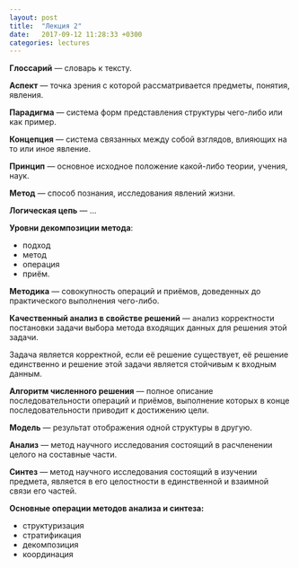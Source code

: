 ```yaml
---
layout: post
title:  "Лекция 2"
date:   2017-09-12 11:28:33 +0300
categories: lectures
---
```

**Глоссарий** — словарь к тексту.

**Аспект** — точка зрения с которой рассматривается предметы, понятия, явления.

**Парадигма** — система форм представления структуры чего-либо или как пример.

**Концепция** — система связанных между собой взглядов, влияющих на то или иное явление.

**Принцип** — основное исходное положение какой-либо теории, учения, наук.

**Метод** — способ познания, исследования явлений жизни.

**Логическая цепь** — ...

**Уровни декомпозиции метода**:
* подход
* метод
* операция
* приём.

**Методика** — совокупность операций и приёмов, доведенных до практического выполнения чего-либо.

**Качественный анализ в свойстве решений** — анализ корректности постановки задачи выбора метода входящих данных для решения этой задачи.

Задача является корректной, если её решение существует, её решение единственно и решение этой задачи является стойчивым к входным данным.

**Алгоритм численного решения** — полное описание последовательности операций и приёмов, выполнение которых в конце последовательности приводит к достижению цели.

**Модель** — результат отображения одной структуры в другую.

**Анализ** — метод научного исследования состоящий в расчленении целого на составные части.

**Синтез** — метод научного исследования состоящий в изучении предмета, является в его целостности в единственной и взаимной связи его частей.

**Основные операции методов анализа и синтеза:**
* структуризация
* стратификация
* декомпозиция
* координация

